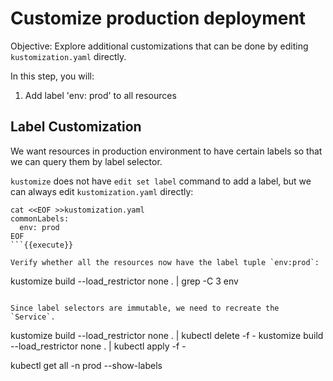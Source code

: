 # Customize production deployment

Objective:
Explore additional customizations that can be done by editing `kustomization.yaml` directly.

In this step, you will:
1. Add label 'env: prod' to all resources

## Label Customization

We want resources in production environment to have certain labels so that we can query them by label selector.

`kustomize` does not have `edit set label` command to add a label, but we can always edit `kustomization.yaml` directly:

```
cat <<EOF >>kustomization.yaml
commonLabels:
  env: prod
EOF
```{{execute}}

Verify whether all the resources now have the label tuple `env:prod`:

```
kustomize build --load_restrictor none . | grep -C 3 env
```{{execute}}

Since label selectors are immutable, we need to recreate the `Service`.

```
kustomize build --load_restrictor none . | kubectl delete -f -
kustomize build --load_restrictor none . | kubectl apply -f -

kubectl get all -n prod --show-labels
```{{execute}}
